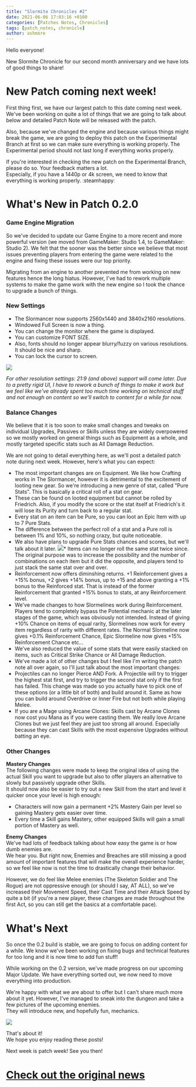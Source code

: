 ```yaml
---
title: "Slormite Chronicles #2"
date: 2021-06-06 17:03:16 +0100
categories: [Patches Notes, Chronicles]
tags: [patch_notes, chronicle]
author: ashmore
---
```

Hello everyone!  
  
New Slormite Chronicle for our second month anniversary and we have lots of good things to share!  
  
New Patch coming next week!
===========================

  
First thing first, we have our largest patch to this date coming next week. We've been working on quite a lot of things that we are going to talk about below and detailed Patch Note will be released with the patch.  
  
Also, because we've changed the engine and because various things might break the game, we are going to deploy this patch on the Experimental Branch at first so we can make sure everything is working properly. The Experimental period should not last long if everything works properly.  
  
If you're interested in checking the new patch on the Experimental Branch, please do so. Your feedback matters a lot.  
Especially, if you have a 1440p or 4k screen, we need to know that everything is working properly. ːsteamhappyː  
  
What's New in Patch 0.2.0
=========================

  
### **Game Engine Migration**

  
So we've decided to update our Game Engine to a more recent and more powerful version (we moved from GameMaker: Studio 1.4, to GameMaker: Studio 2). We felt that the sooner was the better since we believe that most issues preventing players from entering the game were related to the engine and fixing these issues were our top priority.  
  
Migrating from an engine to another prevented me from working on new features hence the long hiatus. However, I've had to rework multiple systems to make the game work with the new engine so I took the chance to upgrade a bunch of things.  
  
### **New Settings**

  
* The Slormancer now supports 2560x1440 and 3840x2160 resolutions.
* Windowed Full Screen is now a thing.
* You can change the monitor where the game is displayed.
* You can customize FONT SIZE.
* Also, fonts should no longer appear blurry/fuzzy on various resolutions. It should be nice and sharp.
* You can lock the cursor to screen.

  
![](/assets/patch_notes/f8da906837e2da714fbce8491f96b549afecb46d)  
  
*For other resolution settings: 21:9 (and above) support will come later. Due to a pretty rigid UI, I have to rework a bunch of things to make it work but we feel like we've already spent too much time working on technical stuff and not enough on content so we'll switch to content for a while for now.*  
  
### **Balance Changes**

  
We believe that it is too soon to make small changes and tweaks on individual Upgrades, Passives or Skills unless they are widely overpowered so we mostly worked on general things such as Equipment as a whole, and mostly targeted specific stats such as All Damage Reduction.  
  
We are not going to detail everything here, as we'll post a detailed patch note during next week. However, here's what you can expect:  
  
* The most important changes are on Equipment. We like how Crafting works in The Slormancer, however it is detrimental to the excitement of looting new gear. So we're introducing a new genre of stat, called "Pure Stats". This is basically a critical roll of a stat on gear.
* These can be found on looted equipment but cannot be rolled by Friedrich. Also, if you modify the score or the stat itself at Friedrich's it will lose its Purity and turn back to a regular stat.
* Every stat on an item can be Pure, so you can loot an Epic Item with up to 7 Pure Stats.
* The difference between the perfect roll of a stat and a Pure roll is between 1% and 10%, so nothing crazy, but quite noticeable.
* We also have plans to upgrade Pure Stats chances and scores, but we'll talk about it later.
![](/assets/patch_notes/79a1051bc98bfa82707c2ded94608f331fe16f0b)* Items can no longer roll the same stat twice since. The original purpose was to increase the possibility and the number of combinations on each item but it did the opposite, and players tend to just stack the same stat over and over.
* Reinforcement now offers diminshing returns. +1 Reinforcement gives a +15% bonus, +2 gives +14% bonus, up to +15 and above granting a +1% bonus to the Reinforced stat. That is instead of the former Reinforcement that granted +15% bonus to stats, at any Reinforcement level.
* We've made changes to how Slormelines work during Reinforcement. Players tend to completely bypass the Potential mechanic at the later stages of the game, which was obviously not intended. Instead of giving +10% Chance on items of equal rarity, Slormelines now work for every item regardless of rarity with different rates. The Normal Slormeline now gives +0.1% Reinforcement Chance, Epic Slormeline now gives +15% Reinforcement Chance etc…
* We've also reduced the value of some stats that were easily stacked on items, such as Critical Strike Chance or All Damage Reduction.
* We've made a lot of other changes but I feel like I'm writing the patch note all over again, so I'll just talk about the most important changes:
* Projectiles can no longer Pierce AND Fork. A Projectile will try to trigger the highest stat first, and try to trigger the second stat only if the first has failed. This change was made so you actually have to pick one of these options (or a little bit of both) and build around it. Same as how you can build around Overdrive or Inner Fire but not both while playing Melee.
* If you are a Mage using Arcane Clones: Skills cast by Arcane Clones now cost you Mana as if you were casting them. We really love Arcane Clones but we just feel they are just too strong all around. Especially because they can cast Skills with the most expensive Upgrades without batting an eye.

  
### **Other Changes**

  
**Mastery Changes**  
The following changes were made to keep the original idea of using the actual Skill you want to upgrade but also to offer players an alternative to slowly but passively upgrade other Skills.  
It should now also be easier to try out a new Skill from the start and level it quicker once your level is high enough:  
* Characters will now gain a permanent +2% Mastery Gain per level so gaining Mastery gets easier over time.
* Every time a Skill gains Mastery, other equipped Skills will gain a small portion of Mastery as well.

  
**Enemy Changes**  
We've had lots of feedback talking about how easy the game is or how dumb enemies are.  
We hear you. But right now, Enemies and Breaches are still missing a good amount of important features that will make the overall experience harder, so we feel like now is not the time to drastically change their behavior.   
  
However, we do feel like Melee enemies (The Skeleton Soldier and The Rogue) are not oppressive enough (or should I say, AT ALL), so we've increased their Movement Speed, their Cast Time and their Attack Speed by quite a bit (if you're a new player, these changes are made throughout the first Act, so you can still get the basics at a comfortable pace).  
  
What's Next
===========

  
So once the 0.2 build is stable, we are going to focus on adding content for a while. We know we've been working on fixing bugs and technical features for too long and it is now time to add fun stuff!  
  
While working on the 0.2 version, we've made progress on our upcoming Major Update. We have everything sorted out, we now need to move everything into production.  
  
We're happy with what we are about to offer but I can't share much more about it yet. However, I've managed to sneak into the dungeon and take a few pictures of the upcoming enemies.  
They will introduce new, and hopefully fun, mechanics.  
  
  
![](/assets/patch_notes/09b51156b6fc7f8691e00718f16e447ba0bd4197)  
  
  
That's about it!  
We hope you enjoy reading these posts!  
  
Next week is patch week! See you then!  
  
  


# <a href="https://steamstore-a.akamaihd.net/news/externalpost/steam_community_announcements/4093189347054133105" target="_blank">Check out the original news</a>
